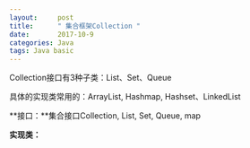 ```yaml
---
layout:     post
title:      " 集合框架Collection "
date:       2017-10-9 
categories: Java
tags: Java basic
---
```




Collection接口有3种子类：List、Set、Queue

具体的实现类常用的：ArrayList,  Hashmap, Hashset、LinkedList



**接口：**集合接口Collection, List, Set, Queue, map

**实现类：**